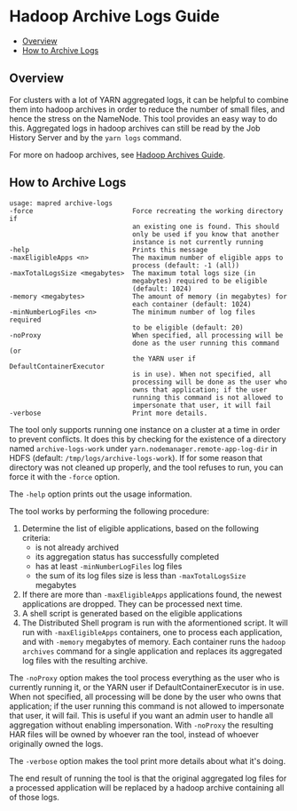 <!---
  Licensed under the Apache License, Version 2.0 (the "License");
  you may not use this file except in compliance with the License.
  You may obtain a copy of the License at

    http://www.apache.org/licenses/LICENSE-2.0

  Unless required by applicable law or agreed to in writing, software
  distributed under the License is distributed on an "AS IS" BASIS,
  WITHOUT WARRANTIES OR CONDITIONS OF ANY KIND, either express or implied.
  See the License for the specific language governing permissions and
  limitations under the License. See accompanying LICENSE file.
-->

Hadoop Archive Logs Guide
=========================

 - [Overview](#Overview)
 - [How to Archive Logs](#How_to_Archive_Logs)

Overview
--------

For clusters with a lot of YARN aggregated logs, it can be helpful to combine
them into hadoop archives in order to reduce the number of small files, and
hence the stress on the NameNode.  This tool provides an easy way to do this.
Aggregated logs in hadoop archives can still be read by the Job History Server
and by the `yarn logs` command.

For more on hadoop archives, see
[Hadoop Archives Guide](../hadoop-archives/HadoopArchives.html).

How to Archive Logs
-------------------

    usage: mapred archive-logs
    -force                         Force recreating the working directory if
                                   an existing one is found. This should
                                   only be used if you know that another
                                   instance is not currently running
    -help                          Prints this message
    -maxEligibleApps <n>           The maximum number of eligible apps to
                                   process (default: -1 (all))
    -maxTotalLogsSize <megabytes>  The maximum total logs size (in
                                   megabytes) required to be eligible
                                   (default: 1024)
    -memory <megabytes>            The amount of memory (in megabytes) for
                                   each container (default: 1024)
    -minNumberLogFiles <n>         The minimum number of log files required
                                   to be eligible (default: 20)
    -noProxy                       When specified, all processing will be
                                   done as the user running this command (or
                                   the YARN user if DefaultContainerExecutor
                                   is in use). When not specified, all
                                   processing will be done as the user who
                                   owns that application; if the user
                                   running this command is not allowed to
                                   impersonate that user, it will fail
    -verbose                       Print more details.

The tool only supports running one instance on a cluster at a time in order
to prevent conflicts. It does this by checking for the existence of a
directory named ``archive-logs-work`` under
``yarn.nodemanager.remote-app-log-dir`` in HDFS
(default: ``/tmp/logs/archive-logs-work``). If for some reason that
directory was not cleaned up properly, and the tool refuses to run, you can
force it with the ``-force`` option.

The ``-help`` option prints out the usage information.

The tool works by performing the following procedure:

 1. Determine the list of eligible applications, based on the following
    criteria:
    - is not already archived
    - its aggregation status has successfully completed
    - has at least ``-minNumberLogFiles`` log files
    - the sum of its log files size is less than ``-maxTotalLogsSize`` megabytes
 2. If there are more than ``-maxEligibleApps`` applications found, the
    newest applications are dropped. They can be processed next time.
 3. A shell script is generated based on the eligible applications
 4. The Distributed Shell program is run with the aformentioned script. It
    will run with ``-maxEligibleApps`` containers, one to process each
    application, and with ``-memory`` megabytes of memory. Each container runs
    the ``hadoop archives`` command for a single application and replaces
    its aggregated log files with the resulting archive.

The ``-noProxy`` option makes the tool process everything as the user who is
currently running it, or the YARN user if DefaultContainerExecutor is in use.
When not specified, all processing will be done by the user who owns that
application; if the user running this command is not allowed to impersonate that
user, it will fail.  This is useful if you want an admin user to handle all
aggregation without enabling impersonation.  With ``-noProxy`` the resulting
HAR files will be owned by whoever ran the tool, instead of whoever originally
owned the logs.

The ``-verbose`` option makes the tool print more details about what it's
doing.

The end result of running the tool is that the original aggregated log files for
a processed application will be replaced by a hadoop archive containing all of
those logs.
